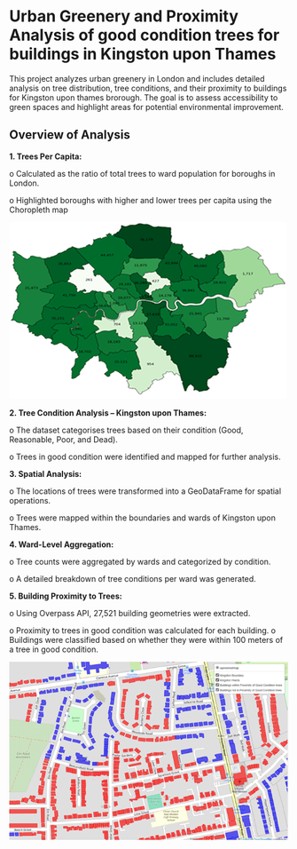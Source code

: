 # Urban Greenery and Proximity Analysis of good condition trees for buildings in Kingston upon Thames

This project analyzes urban greenery in London and includes detailed analysis on tree distribution, tree conditions, and their proximity to buildings for Kingston upon thames brorough. The goal is to assess accessibility to green spaces and highlight areas for potential environmental improvement.

## Overview of Analysis

**1.	Trees Per Capita:**

o	Calculated as the ratio of total trees to ward population for boroughs in London.

o	Highlighted boroughs with higher and lower trees per capita using the Choropleth map

![Urban Greenery](https://github.com/BHagya0402/Urban-Greenery-Analysis/blob/main/Greenery_analysis.png)

**2.	Tree Condition Analysis – Kingston upon Thames:**

o	The dataset categorises trees based on their condition (Good, Reasonable, Poor, and Dead).

o	Trees in good condition were identified and mapped for further analysis.

**3.	Spatial Analysis:**

o	The locations of trees were transformed into a GeoDataFrame for spatial operations.

o	Trees were mapped within the boundaries and wards of Kingston upon Thames.

**4.	Ward-Level Aggregation:**

o	Tree counts were aggregated by wards and categorized by condition.

o	A detailed breakdown of tree conditions per ward was generated.

**5.	Building Proximity to Trees:**

o	Using Overpass API, 27,521 building geometries were extracted.

o	Proximity to trees in good condition was calculated for each building.
o	Buildings were classified based on whether they were within 100 meters of a tree in good condition.

![Access](https://github.com/BHagya0402/Urban-Greenery-Analysis/blob/main/Access.png)
